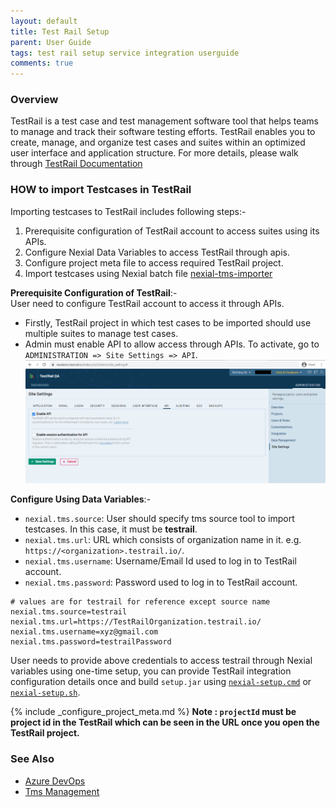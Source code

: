 ```yaml
---
layout: default
title: Test Rail Setup
parent: User Guide
tags: test rail setup service integration userguide
comments: true
---
```


### Overview
TestRail is a test case and test management software tool that helps teams to manage and track their software testing
efforts. TestRail enables you to create, manage, and organize test cases and suites within an optimized user interface
and application structure. For more details, please walk through [TestRail Documentation](https://www.gurock.com/testrail/docs/user-guide/getting-started/walkthrough)

### HOW to import Testcases in TestRail
Importing testcases to TestRail includes following steps:-
1. Prerequisite configuration of TestRail account to access suites using its APIs.
2. Configure Nexial Data Variables to access TestRail through apis.
3. Configure project meta file to access required TestRail project.
4. Import testcases using Nexial batch file [nexial-tms-importer](./BatchFiles#nexial-tms-importer)

**Prerequisite Configuration of TestRail**:-<br/>
User need to configure TestRail account to access it through APIs.
- Firstly, TestRail project in which test cases to be imported should use multiple suites to manage test cases.
- Admin must enable API to allow access through APIs. To activate, go to `ADMINISTRATION => Site Settings => API`.<br/>
![](./image/TestRailSetup_01.png)

**Configure Using Data Variables**:-<br/>
- `nexial.tms.source`: User should specify tms source tool to import testcases. In this case, it must be **testrail**.
- `nexial.tms.url`: URL which consists of organization name in it. e.g. `https://<organization>.testrail.io/`.
- `nexial.tms.username`: Username/Email Id used to log in to TestRail account.
- `nexial.tms.password`: Password used to log in to TestRail account.

~~~
# values are for testrail for reference except source name
nexial.tms.source=testrail
nexial.tms.url=https://TestRailOrganization.testrail.io/
nexial.tms.username=xyz@gmail.com
nexial.tms.password=testrailPassword
~~~

User needs to provide above credentials to access testrail through Nexial variables using one-time setup, you can provide 
TestRail integration configuration details once and build `setup.jar` using [`nexial-setup.cmd`](BatchFiles#nexial-setup) 
or [`nexial-setup.sh`](BatchFiles#nexial-setup).

{% include _configure_project_meta.md %}
**Note : `projectId` must be project id in the TestRail which can be seen in the URL once you open the TestRail project.**

### See Also
- [Azure DevOps](AzureDevOpsSetup)
- [Tms Management](TmsManagement)
